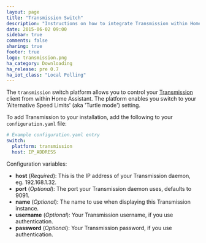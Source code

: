 ```yaml
---
layout: page
title: "Transmission Switch"
description: "Instructions on how to integrate Transmission within Home Assistant."
date: 2015-06-02 09:00
sidebar: true
comments: false
sharing: true
footer: true
logo: transmission.png
ha_category: Downloading
ha_release: pre 0.7
ha_iot_class: "Local Polling"
---
```



The `transmission` switch platform allows you to control your [Transmission](http://www.transmissionbt.com/) client from within Home Assistant. The platform enables you switch to your 'Alternative Speed Limits' (aka 'Turtle mode') setting.

To add Transmission to your installation, add the following to your `configuration.yaml` file:

```yaml
# Example configuration.yaml entry
switch:
  platform: transmission
  host: IP_ADDRESS
```

Configuration variables:

- **host** (*Required*): This is the IP address of your Transmission daemon, eg. 192.168.1.32.
- **port** (*Optional*): The port your Transmission daemon uses, defaults to 9091.
- **name** (*Optional*): The name to use when displaying this Transmission instance.
- **username** (*Optional*): Your Transmission username, if you use authentication.
- **password** (*Optional*): Your Transmission password, if you use authentication.

